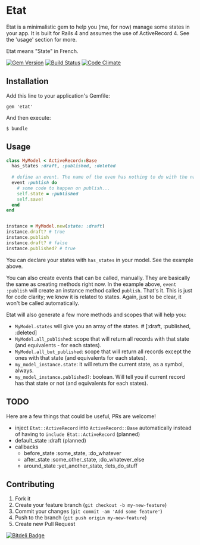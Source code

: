 # Etat

Etat is a minimalistic gem to help you (me, for now) manage some states in your app. It is built for Rails 4 and assumes the use of ActiveRecord 4. See the 'usage' section for more.

Etat means "State" in French.

[![Gem Version](https://badge.fury.io/rb/etat.png)](http://badge.fury.io/rb/etat)
[![Build Status](https://travis-ci.org/jipiboily/etat.png?branch=master)](https://travis-ci.org/jipiboily/etat)
[![Code Climate](https://codeclimate.com/github/jipiboily/etat.png)](https://codeclimate.com/github/jipiboily/etat)

## Installation

Add this line to your application's Gemfile:

    gem 'etat'

And then execute:

    $ bundle

## Usage

```ruby
class MyModel < ActiveRecord::Base
  has_states :draft, :published, :deleted
  
  # define an event. The name of the even has nothing to do with the names of states. It could be `event 'do_whatever_you_want' { puts 'OK!' } `
  event :publish do
    # some code to happen on publish...
    self.state = :published
    self.save!
  end
end


instance = MyModel.new(state: :draft)
instance.draft? # true
instance.publish
instance.draft? # false
instance.published? # true
```

You can declare your states with `has_states` in your model. See the example above.

You can also create events that can be called, manually. They are basically the same as creating methods right now. In the example above, `event :publish` will create an instance method called `publish`. That's it. This is just for code clarity; we know it is related to states. Again, just to be clear, it won't be called automatically.

Etat will also generate a few more methods and scopes that will help you:

- `MyModel.states` will give you an array of the states. # [:draft, :published, :deleted]
- `MyModel.all_published`: scope that will return all records with that state (and equivalents - for each states).
- `MyModel.all_but_published`: scope that will return all records except the ones with that state (and equivalents for each states).
- `my_model_instance.state`: it will return the current state, as a symbol, always.
- `my_model_instance.published?`: boolean. Will tell you if current record has that state or not (and equivalents for each states).

## TODO
Here are a few things that could be useful, PRs are welcome!

- inject `Etat::ActiveRecord` into `ActiveRecord::Base` automatically instead of having to `include Etat::ActiveRecord` (planned)
- default_state :draft (planned)
- callbacks
  - before_state :some_state, :do_whatever
  - after_state :some_other_state, :do_whatever_else
  - around_state :yet_another_state, :lets_do_stuff

## Contributing

1. Fork it
2. Create your feature branch (`git checkout -b my-new-feature`)
3. Commit your changes (`git commit -am 'Add some feature'`)
4. Push to the branch (`git push origin my-new-feature`)
5. Create new Pull Request

[![Bitdeli Badge](https://d2weczhvl823v0.cloudfront.net/jipiboily/etat/trend.png)](https://bitdeli.com/free "Bitdeli Badge")

